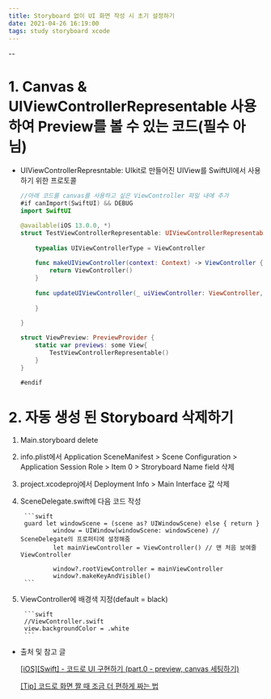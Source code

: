 ```yaml
---
title: Storyboard 없이 UI 화면 작성 시 초기 설정하기
date: 2021-04-26 16:19:00
tags: study storyboard xcode
---
```


--


# 1. Canvas & UIViewControllerRepresentable 사용하여 Preview를 볼 수 있는 코드(필수 아님)

- UIViewControllerRepresntable: UIkit로 만들어진 UIView를 SwiftUI에서 사용하기 위한 프로토콜

    ```swift
    //아래 코드를 canvas를 사용하고 싶은 ViewController 파일 내에 추가
    #if canImport(SwiftUI) && DEBUG
    import SwiftUI

    @available(iOS 13.0.0, *)
    struct TestViewControllerRepresentable: UIViewControllerRepresentable {
        
        typealias UIViewControllerType = ViewController
        
        func makeUIViewController(context: Context) -> ViewController {
            return ViewController()
        }
        
        func updateUIViewController(_ uiViewController: ViewController, context: Context) {
            
        }
        
    }

    struct ViewPreview: PreviewProvider {
        static var previews: some View{
            TestViewControllerRepresentable()
        }
    }

    #endif

    ```
    
# 2. 자동 생성 된 Storyboard 삭제하기
1. Main.storyboard delete
2. info.plist에서 Application SceneManifest > Scene Configuration > Application Session Role > Item 0 > Stroryboard Name field 삭제
3. project.xcodeproj에서 Deployment Info > Main Interface 값 삭제
4. SceneDelegate.swift에 다음 코드 작성

        ```swift
        guard let windowScene = (scene as? UIWindowScene) else { return }
                window = UIWindow(windowScene: windowScene) // SceneDelegate의 프로퍼티에 설정해줌
                let mainViewController = ViewController() // 맨 처음 보여줄 ViewController

                window?.rootViewController = mainViewController
                window?.makeKeyAndVisible()
        ```

5. ViewController에 배경색 지정(default = black)

        ```swift
        //ViewController.swift
        view.backgroundColor = .white
        ```
        
 - 출처 및 참고 글

    [[iOS][Swift] - 코드로 UI 구현하기 (part.0 - preview, canvas 세팅하기)](https://velog.io/@lina0322/iOSSwift-코드만-UI-구현하기-part.0-preview-canvas-세팅하기)

    [[Tip] 코드로 화면 짤 때 조금 더 편하게 짜는 법](https://milyo-codingstories.tistory.com/70)
